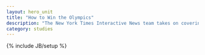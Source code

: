 ```yaml
---
layout: hero_unit
title: "How to Win the Olympics"
description: "The New York Times Interactive News team takes on covering the 2012 Summer Games in London. Here's the story."
category: studies
---
```

{% include JB/setup %}

